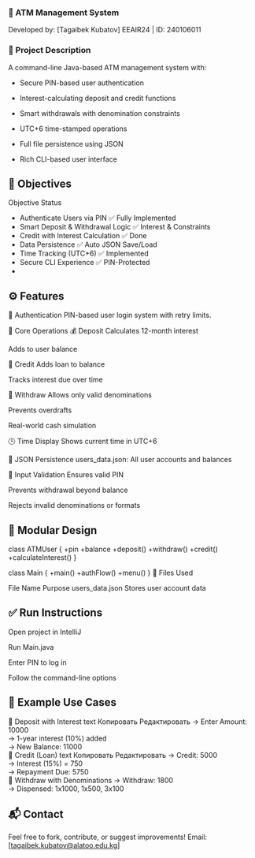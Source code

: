### 🏦 ATM Management System
Developed by: [Tagaibek Kubatov]
EEAIR24 | ID: 240106011

### 📘 Project Description
A command-line Java-based ATM management system with:

- Secure PIN-based user authentication

- Interest-calculating deposit and credit functions

- Smart withdrawals with denomination constraints

- UTC+6 time-stamped operations

- Full file persistence using JSON

- Rich CLI-based user interface

🎯 Objectives
  ---

Objective	Status
- Authenticate Users via PIN	✅ Fully Implemented
- Smart Deposit & Withdrawal Logic	✅ Interest & Constraints
- Credit with Interest Calculation	✅ Done
- Data Persistence	✅ Auto JSON Save/Load
- Time Tracking (UTC+6)	✅ Implemented
- Secure CLI Experience	✅ PIN-Protected
- 
⚙️ Features
  ---
🔐 Authentication
PIN-based user login system with retry limits.

🔁 Core Operations
💰 Deposit
Calculates 12-month interest

Adds to user balance

💸 Credit
Adds loan to balance

Tracks interest due over time

🏧 Withdraw
Allows only valid denominations

Prevents overdrafts

Real-world cash simulation

🕒 Time Display
Shows current time in UTC+6

📄 JSON Persistence
users_data.json: All user accounts and balances

🧪 Input Validation
Ensures valid PIN

Prevents withdrawal beyond balance

Rejects invalid denominations or formats

🧩 Modular Design
   ---

class ATMUser {
    +pin
    +balance
    +deposit()
    +withdraw()
    +credit()
    +calculateInterest()
}

class Main {
    +main()
    +authFlow()
    +menu()
}
📁 Files Used

File Name	Purpose
users_data.json	Stores user account data

✅ Run Instructions
   ---
   
Open project in IntelliJ

Run Main.java

Enter PIN to log in

Follow the command-line options

🔐 Example Use Cases
   ---
📌 Deposit with Interest
text
Копировать
Редактировать
→ Enter Amount: 10000  
→ 1-year interest (10%) added  
→ New Balance: 11000  
📌 Credit (Loan)
text
Копировать
Редактировать
→ Credit: 5000  
→ Interest (15%) = 750  
→ Repayment Due: 5750  
📌 Withdraw with Denominations
→ Withdraw: 1800  
→ Dispensed: 1x1000, 1x500, 3x100 

📬 Contact
   ---
Feel free to fork, contribute, or suggest improvements!
Email: [tagaibek.kubatov@alatoo.edu.kg]

